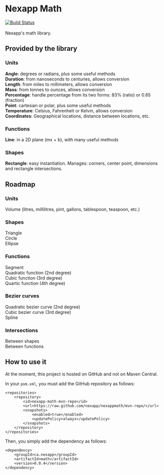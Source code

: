 # Nexapp Math
[![Build Status](https://travis-ci.org/Nexapp/NexappMath.svg?branch=master)](https://travis-ci.org/Nexapp/NexappMath) 
<br /> <br />
Nexapp's math library.

## Provided by the library
### Units
**Angle**: degrees or radians, plus some useful methods <br />
**Duration**: from nanoseconds to centuries, allows conversion <br />
**Length**: from miles to millimeters, allows conversion <br />
**Mass**: from tonnes to ounces, allows conversion <br />
**Percentage**: handle percentage from its two forms: 83% (ratio) or 0.65 (fraction) <br />
**Point**: cartesian or polar, plus some useful methods <br />
**Temperature**: Celsius, Fahrenheit or Kelvin, allows conversion <br />
**Coordinates**: Geographical locations, distance between locations, etc.


### Functions
**Line**:  in a 2D plane (mx + b), with many useful methods

### Shapes
**Rectangle**: easy instantiation. Manages: corners, center point, dimensions and rectangle intersections.

## Roadmap
### Units
Volume (litres, millilitres, pint, gallons, tablespoon, teaspoon, etc.) <br />

### Shapes
Triangle <br />
Circle <br />
Ellipse

### Functions
Segment <br />
Quadratic function (2nd degree) <br />
Cubic function (3rd degree) <br />
Quartic function (4th degree)

### Bezier curves
Quadratic bezier curve (2nd degree) <br />
Cubic bezier curve (3rd degree) <br />
Spline

### Intersections
Between shapes <br />
Between functions

## How to use it
At the moment, this project is hosted on GitHub and not on Maven Central.

In your `pom.xml`, you must add the GitHub repository as follows:
```
<repositories>
	<repository>
		<id>nexapp-math-mvn-repo</id>
		<url>https://raw.github.com/nexapp/nexappmath/mvn-repo/</url>
		<snapshots>
			<enabled>true</enabled>
			<updatePolicy>always</updatePolicy>
		</snapshots>
	</repository>
</repositories>
```

Then, you simply add the dependency as follows:
```
<dependency>
	<groupId>ca.nexapp</groupId>
	<artifactId>math</artifactId>
	<version>0.0.4</version>
</dependency>
```
